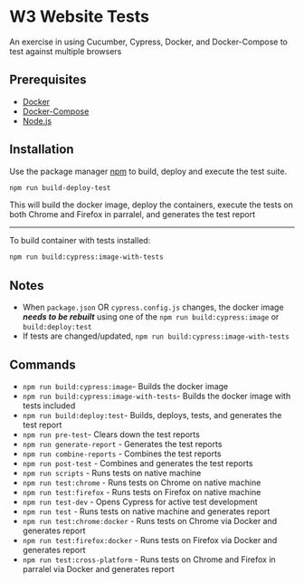 # W3 Website Tests

An exercise in using Cucumber, Cypress, Docker, and Docker-Compose to test against multiple browsers

## Prerequisites
- [Docker](https://docs.docker.com/get-docker/)
- [Docker-Compose](https://docs.docker.com/compose/install/)
- [Node.js](https://nodejs.org/en/download/package-manager/)

## Installation

Use the package manager [npm](https://nodejs.org/en/download/package-manager/) to build, deploy and execute the test suite.

```bash
npm run build-deploy-test
```
This will build the docker image, deploy the containers, execute the tests on both Chrome and Firefox in parralel, and generates the test report  

-----

To build container with tests installed:

```bash
npm run build:cypress:image-with-tests
```


## Notes

- When `package.json` OR `cypress.config.js` changes, the docker image ***needs to be rebuilt*** using one of the `npm run build:cypress:image` or `build:deploy:test`
- If tests are changed/updated, `npm run build:cypress:image-with-tests`

## Commands

- `npm run build:cypress:image`- Builds the docker image
- `npm run build:cypress:image-with-tests`- Builds the docker image with tests included
- `npm run build:deploy:test`- Builds, deploys, tests, and generates the test report
- `npm run pre-test`- Clears down the test reports
- `npm run generate-report` - Generates the test reports
- `npm run combine-reports` - Combines the test reports
- `npm run post-test` - Combines and generates the test reports
- `npm run scripts` - Runs tests on native machine
- `npm run test:chrome` - Runs tests on Chrome on native machine
- `npm run test:firefox` - Runs tests on Firefox on native machine
- `npm run test-dev` - Opens Cypress for active test development
- `npm run test` - Runs tests on native machine and generates report 
- `npm run test:chrome:docker` - Runs tests on Chrome via Docker and generates report
- `npm run test:firefox:docker` - Runs tests on Firefox via Docker and generates report
- `npm run test:cross-platform` - Runs tests on Chrome and Firefox in parralel via Docker and generates report

